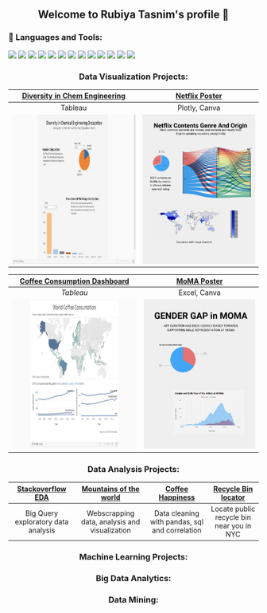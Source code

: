 <h2 align = "center"> Welcome to Rubiya Tasnim's profile 👋</h2>


<!--
**rutasnim/rutasnim** is a ✨ _special_ ✨ repository because its `README.md` (this file) appears on your GitHub profile.

Here are some ideas to get you started:

- 🔭 I’m currently working on ...
- 🌱 I’m currently learning ...
- 👯 I’m looking to collaborate on ...
- 🤔 I’m looking for help with ...
- 💬 Ask me about ...
- 📫 How to reach me: ...
- 😄 Pronouns: ...
- ⚡ Fun fact: ...
-->
<h3> 🧰 Languages and Tools: </h3>

[<img src = "https://img.shields.io/badge/Python-FFD43B?style=for-the-badge&logo=python&logoColor=darkgreen"/>](https://www.python.org) [<img src = "https://img.shields.io/badge/Numpy-777BB4?style=for-the-badge&logo=numpy&logoColor=white"/>](https://numpy.org) 
[<img src="https://img.shields.io/badge/Pandas-2C2D72?style=for-the-badge&logo=pandas&logoColor=white"/>](https://pandas.pydata.org) [![](https://img.shields.io/badge/scikit_learn-F7931E?style=for-the-badge&logo=scikit-learn&logoColor=white)](https://scikit-learn.org/stable/)
[![](https://img.shields.io/badge/MySQL-00000F?style=for-the-badge&logo=mysql&logoColor=white)](https://www.mysql.com)
[![](https://img.shields.io/badge/Tableau-E97627?style=for-the-badge&logo=Tableau&logoColor=white)](https://www.tableau.com)
![](https://img.shields.io/badge/Plotly-239120?style=for-the-badge&logo=plotly&logoColor=white)
[![](https://img.shields.io/badge/json-5E5C5C?style=for-the-badge&logo=json&logoColor=white)](https://www.json.org/json-en.html)
[![](https://img.shields.io/badge/conda-342B029.svg?&style=for-the-badge&logo=anaconda&logoColor=white)](https://www.anaconda.com)
[![](https://img.shields.io/badge/Colab-F9AB00?style=for-the-badge&logo=googlecolab&color=525252)](https://colab.research.google.com)
[![](https://img.shields.io/badge/Microsoft_Excel-217346?style=for-the-badge&logo=microsoft-excel&logoColor=white)](https://www.microsoft.com/en-us/microsoft-365/excel) [![](https://img.shields.io/badge/Microsoft_PowerPoint-B7472A?style=for-the-badge&logo=microsoft-powerpoint&logoColor=white)](https://www.microsoft.com/en-us/microsoft-365/powerpoint) [![](https://img.shields.io/badge/Microsoft_Office-D83B01?style=for-the-badge&logo=microsoft-office&logoColor=white)](https://www.office.com)


<h3 align = "center"> Data Visualization Projects: </h3> 

|[Diversity in Chem Engineering](https://public.tableau.com/app/profile/rubiya.tasnim/viz/GenderGapChemicalEngineering/Dashboard2)|  [Netflix Poster](https://drive.google.com/file/d/1TbEjpp3Efrftk3lWSZ1Q07ZcOucUdPk4/view?usp=sharing)|
| :-:| :-:| 
| Tableau | Plotly, Canva|
| [<img src = "https://github.com/rutasnim/DataViz/blob/main/Posters/ChemE%20Diversity.png" width = 500 height = 300/>](https://public.tableau.com/app/profile/rubiya.tasnim/viz/GenderGapChemicalEngineering/Dashboard2)| [<img src = "https://github.com/rutasnim/DataViz/blob/main/Posters/Netflix%20Data%20Poster.png" width = 500 height = 300/>](https://drive.google.com/file/d/1TbEjpp3Efrftk3lWSZ1Q07ZcOucUdPk4/view?usp=sharing)

|[Coffee Consumption Dashboard](https://public.tableau.com/app/profile/rubiya.tasnim/viz/WorldCoffeeConsumption_16583487329070/Dashboard1)|[MoMA Poster](https://drive.google.com/file/d/1feV2RApwIgmdkTTYbEwLPb0eQ7EDdoX-/view?usp=sharing)|
| :-:| :-:| 
| *Tableau* | Excel, Canva|
|[<img src = "https://github.com/rutasnim/DataViz/blob/main/Posters/Coffee.png" width = 500 height = 300/>](https://public.tableau.com/app/profile/rubiya.tasnim/viz/WorldCoffeeConsumption_16583487329070/Dashboard1)|[<img src = "https://github.com/rutasnim/DataViz/blob/main/Posters/GENDER%20GAP%20in%20MOMA.png" width = 500 height = 300/>](https://drive.google.com/file/d/1feV2RApwIgmdkTTYbEwLPb0eQ7EDdoX-/view?usp=sharing)|



<h3 align = "center"> Data Analysis Projects: </h3> 

| [Stackoverflow EDA](https://github.com/rutasnim/Stackoverflow_Bigquery)|  [Mountains of the world](https://github.com/rutasnim/Mountain_webscrapping)|[Coffee Happiness](https://github.com/rutasnim/Happiness-And-Coffee)| [Recycle Bin locator](https://github.com/rutasnim/RecycleBin_Locator)|
| :-:| :-:| :-:| :-:|
|Big Query exploratory data analysis | Webscrapping data, analysis and visualization | Data cleaning with pandas, sql and correlation |Locate public recycle bin near you in NYC|

<h3 align = "center"> Machine Learning Projects: </h3> 


<h3 align = "center"> Big Data Analytics: </h3> 

<h3 align = "center"> Data Mining: </h3>

